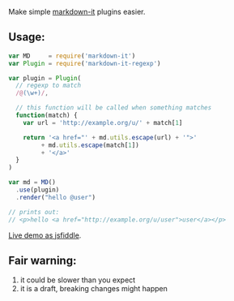 
Make simple [markdown-it](https://github.com/markdown-it/markdown-it) plugins easier.

## Usage:

```js
var MD     = require('markdown-it')
var Plugin = require('markdown-it-regexp')

var plugin = Plugin(
  // regexp to match
  /@(\w+)/,

  // this function will be called when something matches
  function(match) {
    var url = 'http://example.org/u/' + match[1]

    return '<a href="' + md.utils.escape(url) + '">'
         + md.utils.escape(match[1])
         + '</a>'
  }
)

var md = MD()
  .use(plugin)
  .render("hello @user")

// prints out:
// <p>hello <a href="http://example.org/u/user">user</a></p>
```

[Live demo as jsfiddle](https://jsfiddle.net/arve0/nz0Lb6ox/).

## Fair warning:

1. it could be slower than you expect
2. it is a draft, breaking changes might happen

